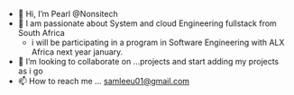 - 👋 Hi, I’m Pearl @Nonsitech 
- 👀 I am passionate about System and cloud Engineering fullstack from South Africa
     - i will be participating in a program in Software Engineering with ALX Africa next year january.
- 💞️ I’m looking to collaborate on ...projects and start adding my projects as i go 
- 📫 How to reach me ... samleeu01@gmail.com 

<!---
Nonsitech/Nonsitech is a ✨ special ✨ repository because its `README.md` (this file) appears on your GitHub profile.
You can click the Preview link to take a look at your changes.
--->
